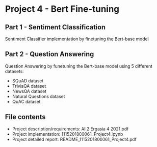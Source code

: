 # Project 4 - Bert Fine-tuning

## Part 1 - Sentiment Classification
Sentiment Classifier implementation by finetuning the Bert-base model
## Part 2 - Question Answering
Question Answering by funetuning the Bert-base model using 5 different datasets:
  - SQuAD dataset
  - TriviaQA dataset
  - NewsQA dataset
  - Natural Questions dataset
  - QuAC dataset

## File contents
 - Project description/requirements: AI 2 Ergasia 4 2021.pdf
 - Project implementation: 1115201800061_Project4.ipynb
 - Project detailed report: README_1115201800061_Project4.pdf

